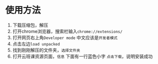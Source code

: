 # 使用方法

1. 下载压缩包，解压
2. 打开chrome浏览器，搜索栏输入`chrome://extensions/`
3. 打开网页右上角`Developer mode` 中文应该是`开发者模式`
4. 点击左边`load unpacked`
5. 找到刚刚解压的文件夹，`选择文件夹` 
6. 打开云班课资源页面，`信息` 下面有一行蓝色小字 `点击下载`，说明安装成功



<!--以后如果资源分页，或者分组可能会有bug-->


